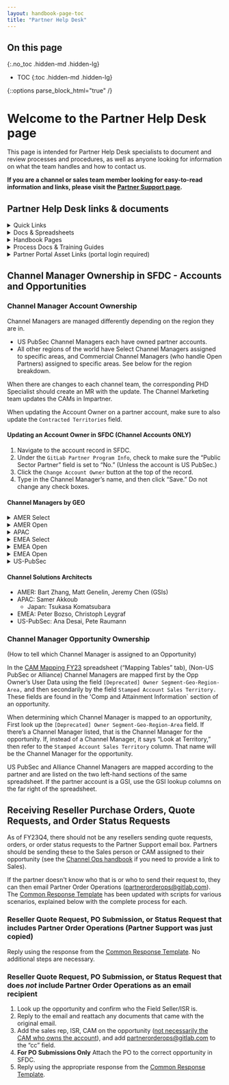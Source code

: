 ```yaml
---
layout: handbook-page-toc
title: "Partner Help Desk"
---
```

 
 
## On this page
{:.no_toc .hidden-md .hidden-lg}
 
- TOC
{:toc .hidden-md .hidden-lg}
<link rel="stylesheet" type="text/css" href="/stylesheets/biztech.css" />
{::options parse_block_html="true" /}




# Welcome to the Partner Help Desk page
This page is intended for Partner Help Desk specialists to document and review processes and procedures, as well as anyone looking for information on what the team handles and how to contact us.

**If you are a channel or sales team member looking for easy-to-read information and links, please visit the [Partner Support page](https://about.gitlab.com/handbook/resellers/partner-support/).**


## Partner Help Desk links & documents

<details>
<summary markdown="span">Quick Links</summary>

- [PHD Issue Board](https://gitlab.com/groups/gitlab-com/-/boards/4547475?label_name%5B%5D=Partner%20Help%20Desk)
- [Channels Issue Board](https://gitlab.com/groups/gitlab-com/-/boards/1508300?label_name[]=Channel)
- [Channel Ops Issue Board](https://gitlab.com/gitlab-com/sales-team/field-operations/channel-operations/-/boards)
- [NFR Requests](https://gitlab-com.gitlab.io/support/internal-requests-form/)
- [PHD Improvement Issue](https://gitlab.com/gitlab-com/channel/channels/-/issues/816)
- [Worldwide Tax Forms](https://gitlab.com/gitlab-com/Finance-Division/tax-team/-/issues/272)
- [Vendor Set Up Forms](https://about.gitlab.com/handbook/sales/field-operations/order-processing/#how-to-process-customer-requested-vendor-setup-forms)

</details>

<details>
<summary markdown="span">Docs & Spreadsheets</summary>
- [Partner Support FAQ](https://docs.google.com/document/d/1rygv7btm5dl-iQrVD30zOYWq98R0dsGYNjIHTBmczGY/edit#)
- [Internal GitLab Channel Partner Program Discounts and Incentive Guide](https://docs.google.com/document/d/1qiT_2EsnL20c4w0hyZ_CGaJQIzj8CSCsHERoR80cwws/edit?usp=sharing)
- [CAM Mapping](https://docs.google.com/spreadsheets/d/1okdK1HoqM-POt6GySRadeFp5AWf0rJY43GoScUq0EX0/edit#gid=916657633)
- [Certification Dashboard](https://docs.google.com/spreadsheets/d/147DUeV4k2ybqftcnJcBR6SOoZWxGpjoCfNyn1hNVfAg/edit#gid=1799234939)
- [NFR License Request Form](https://docs.google.com/spreadsheets/d/1AXB3ERYQMQ3RmtweidgxR18rdlb8ZObqicanOPgWyVA/edit#gid=1914005562)
- [Partner Locator Leads](https://docs.google.com/spreadsheets/d/1JTb45fPz0hDzAnxsbhKwRHIX81640SFnzfVFp5HNs4U/edit#gid=0)
- [Partner Maintenance Calendar](https://docs.google.com/document/u/0/d/10PE4DnGW8oila0RN4sk4uJcD6xeoBFgGWeqFFIIhwA4/edit)
- [Partner Guide](https://docs.google.com/document/d/1HOzcdl22JRRbqo0SLPDsoUiM8NpNkf6-L2eiUHr6HZ4/edit)
- [Partner Payout Google Drive](https://drive.google.com/drive/u/0/folders/1eDTge527y4XtiOdI52rsIL2e7ItIK1vA)
- [Common Response Template](https://docs.google.com/spreadsheets/d/1iPJh3sP6p3fc_FfJPe7d5uzWThe6FJ5W_3arGFm2Dj4/edit?usp=sharing)
- [Working with Partner Help Desk](https://docs.google.com/presentation/u/0/d/1tT5xcx04mlFyuftL5ECPH1VCZ0pkhW7caqnCkM7a-Ro/edit)
- [CAM Onboarding (PHD Style)](https://docs.google.com/document/d/1izOlntB_Ie7TlZ9y6e3SHZU40d-voXR_6MhZJWmTk8g/edit)
- [Thought Industries: Reference Guide for PHD](https://docs.google.com/document/d/1Bu-xtqeWluu_Od6g7vvl67XLStPemIEh2gyLQNY5SB8/edit)
- [Bulk Updating SFDC Account Ownership (a spreadsheet for Channel Directors)](https://docs.google.com/spreadsheets/d/17knbgkzPDLUDtk9kWSHlKL6LnHngNiN5NgrSLG4Um14/edit#gid=0)
- [Channel Enablement Deck](https://docs.google.com/presentation/d/1r99KVp_26yaHJwloEawHRI5wtEJmNljcCXitmPC8Mkk/edit?usp=sharing)
</details>

<details>
<summary markdown="span">Handbook Pages</summary>
- [PHD Job Description](https://about.gitlab.com/job-families/sales/partner-help-desk-specialist/)
- [Channel Partner Handbook](https://about.gitlab.com/handbook/resellers/)
- [Channel Operations](https://about.gitlab.com/handbook/sales/field-operations/channel-operations/)
- [Channel Programs Operations](https://about.gitlab.com/handbook/sales/channel/channel-programs-ops)
- [Deal Desk](https://about.gitlab.com/handbook/sales/field-operations/sales-operations/deal-desk/#)
- [Deal Registration Program Overview](https://about.gitlab.com/handbook/resellers/channel-working-with-GitLab/#deal-registration-program-overview)
- [NFR Policy](https://about.gitlab.com/handbook/resellers/channel-working-with-GitLab/#not-for-resale-nfr-program-and-policy)
- [Partner Certifications & Training](https://about.gitlab.com/handbook/resellers/training/)
- [Channel Program Guide](https://about.gitlab.com/handbook/resellers/Channel-Program-Guide/)
</details>

<details>
<summary markdown="span">Process Docs & Training Guides</summary>
- [PHD Partner Payment Process](https://docs.google.com/document/u/0/d/17KMl0iUX96cP9uKNsJpiznME9Tf7loXPPpNbf9TAoWU/edit)
- [Impartner Certification Uploads](https://gitlab.zoom.us/rec/share/A3LGszeVNhfLKHCqvs2Q9oDA7hyuV5RJPT_LayzXpEuMiWvXEx6WXqaBBvmUvq2n.Btee--CGckwTqHQw) (pw: ^ubeHR3W)
- [Building Partner Insights](https://docs.google.com/document/d/1jFo7kQ6CZwNzRP1WXbyCUrPx16qUmPtXyAtaAyyhJIE/edit#heading=h.m3xtrm4e04xn)
</details>

<details>
<summary markdown="span">Partner Portal Asset Links (portal login required)</summary>
- [Partner Guide](https://partners.gitlab.com/prm/English/s/assets?id=404715)
- [Online Agreement](https://partners.gitlab.com/prm/English/s/assets?id=290599)
- [Deal Registration Guide](https://partners.gitlab.com/prm/English/s/assets?id=391183)
- [Partner Locator Guide](https://partners.gitlab.com/prm/English/s/assets?id=288270)
- [GitLab Program Discounts and Incentive Guide - Commercial](https://partners.gitlab.com/prm/English/s/assets?id=350001)
</details>

## Channel Manager Ownership in SFDC - Accounts and Opportunities

### Channel Manager Account Ownership

Channel Managers are managed differently depending on the region they are in. 
- US PubSec Channel Managers each have owned partner accounts. 
- All other regions of the world have Select Channel Managers assigned to specific areas, and Commercial Channel Managers (who handle Open Partners) assigned to specific areas. See below for the region breakdown. 

When there are changes to each channel team, the corresponding PHD Specialist should create an MR with the update. The Channel Marketing team updates the CAMs in Impartner.

When updating the Account Owner on a partner account, make sure to also update the `Contracted Territories` field.

#### Updating an Account Owner in SFDC (Channel Accounts ONLY)
1. Navigate to the account record in SFDC.
2. Under the `GitLab Partner Program Info`, check to make sure the “Public Sector Partner” field is set to “No.” (Unless the account is US PubSec.)
3. Click the `Change Account Owner` button at the top of the record. 
4. Type in the Channel Manager’s name, and then click “Save.” Do not change any check boxes.


#### Channel Managers by GEO
<details>
<summary markdown="span">AMER Select</summary>
- East: Maria Henry 
- West: TBD/Lisa Cartagena (acting)
- Central: Joe McAninch
- Canada: TBD/Lisa Cartagena (acting)
- LATAM: Rodrigo Rios

</details>


<details>
<summary markdown="span">AMER Open</summary>
- East: Jay Bahar
- West: Lisa Cartagena
- Central: Lisa Cartagena
- Canada: Lisa Cartagena
- LATAM: Rodrigo Rios 

</details>


<details>
<summary markdown="span">APAC</summary>
- ANZ: Frank McGowan
- Japan: Masa Ueda
- India : Amit Kaul
- Taiwan and ASEAN: Teo Wan Ping
- Korea: Sang Hoon Kim
- Others: Dirk de Vos

</details>


<details>
<summary markdown="span">EMEA Select</summary>
- France: Tristan Ouin
- DACH: Ilaria Pazienza
- Poland: Ilaria Pazienza
- Italy: Ilaria Pazienza
- Cze: Ilaria Pazienza
- UK: Matthew Coughlan
- Nordics: Matthew Coughlan
- Benelux: Matthew Coughlan

</details>


<details>
<summary markdown="span">EMEA Open</summary>
- Middle East: Camille Dios
- Africa: Camille Dios
- Southern Europe: Camille Dios
- DACH: Bastian van der Stel
- Russia: Jags Bewas 
- Northern Europe: Jags Bewas 
- UKI: Jags Bewas
- Nordics: Jags Bewas
- Benelux: Jags Bewas

</details>


<details>
<summary markdown="span">EMEA Open</summary>
- Middle East: Camille Dios
- Africa: Camille Dios
- Southern Europe: Camille Dios
- DACH: Bastian van der Stel
- Russia: Jags Bewas 
- Northern Europe: Jags Bewas 
- UKI: Jags Bewas
- Nordics: Jags Bewas
- Benelux: Jags Bewas

</details>


<details>
<summary markdown="span">US-PubSec</summary>
- Open: Maria del Pilar Mejia
- For all others, refer to columns B&C in the [CAM Mapping FY23](https://docs.google.com/spreadsheets/d/1okdK1HoqM-POt6GySRadeFp5AWf0rJY43GoScUq0EX0/edit#gid=974923348) spreadsheet.

</details>


#### Channel Solutions Architects
- AMER: Bart Zhang, Matt Genelin, Jeremy Chen (GSIs)
- APAC: Samer Akkoub
   - Japan: Tsukasa Komatsubara
- EMEA: Peter Bozso, Christoph Leygraf
- US-PubSec: Ana Desai, Pete Raumann


### Channel Manager Opportunity Ownership
(How to tell which Channel Manager is assigned to an Opportunity)

In the [CAM Mapping FY23](https://docs.google.com/spreadsheets/d/1okdK1HoqM-POt6GySRadeFp5AWf0rJY43GoScUq0EX0/edit#gid=974923348) spreadsheet (“Mapping Tables” tab), (Non-US PubSec or Alliance) Channel Managers are mapped first by the Opp Owner’s User Data using the field `[Deprecated] Owner Segment-Geo-Region-Area,` and then secondarily by the field `Stamped Account Sales Territory.` These fields are found in the 'Comp and Attainment Information` section of an opportunity.   

When determining which Channel Manager is mapped to an opportunity, First look up the `[Deprecated] Owner Segment-Geo-Region-Area` field. If there’s a Channel Manager listed, that is the Channel Manager for the opportunity. If, instead of a Channel Manager, it says “Look at Territory,” then refer to the `Stamped Account Sales Territory` column. That name will be the Channel Manager for the opportunity.    

US PubSec and Alliance Channel Managers are mapped according to the partner and are listed on the two left-hand sections of the same spreadsheet. If the partner account is a GSI, use the GSI lookup columns on the far right of the spreadsheet.


## Receiving Reseller Purchase Orders, Quote Requests, and Order Status Requests 
As of FY23Q4, there should not be any resellers sending quote requests, orders, or order status requests to the Partner Support email box. Partners should be sending these to the Sales person or CAM assigned to their opportunity (see the [Channel Ops handbook](https://about.gitlab.com/handbook/sales/field-operations/channel-operations/#opportunity-requirements-to-request-a-quote) if you need to provide a link to Sales). 

If the partner doesn't know who that is or who to send their request to, they can then email Partner Order Operations (partnerorderops@gitlab.com). 
The [Common Response Template](https://docs.google.com/spreadsheets/d/1iPJh3sP6p3fc_FfJPe7d5uzWThe6FJ5W_3arGFm2Dj4/edit#gid=0) has been updated with scripts for various scenarios, explained below with the complete process for each.   

### Reseller Quote Request, PO Submission, or Status Request that includes Partner Order Operations (Partner Support was just copied)
Reply using the response from the [Common Response Template](https://docs.google.com/spreadsheets/d/1iPJh3sP6p3fc_FfJPe7d5uzWThe6FJ5W_3arGFm2Dj4/edit#gid=0). No additional steps are necessary.   

### Reseller Quote Request, PO Submission, or Status Request that does _not_ include Partner Order Operations as an email recipient
1. Look up the opportunity and confirm who the Field Seller/ISR is.
2. Reply to the email and reattach any documents that came with the original email. 
3. Add the sales rep, ISR, CAM on the opportunity ([not necessarily the CAM who owns the account](https://about.gitlab.com/handbook/resellers/partner-help-desk/#channel-manager-opportunity-ownership)), and add partnerorderops@gitlab.com to the “cc” field.
4. **For PO Submissions Only** Attach the PO to the correct opportunity in SFDC.
5. Reply using the appropriate response from the [Common Response Template](https://docs.google.com/spreadsheets/d/1iPJh3sP6p3fc_FfJPe7d5uzWThe6FJ5W_3arGFm2Dj4/edit#gid=0). 


